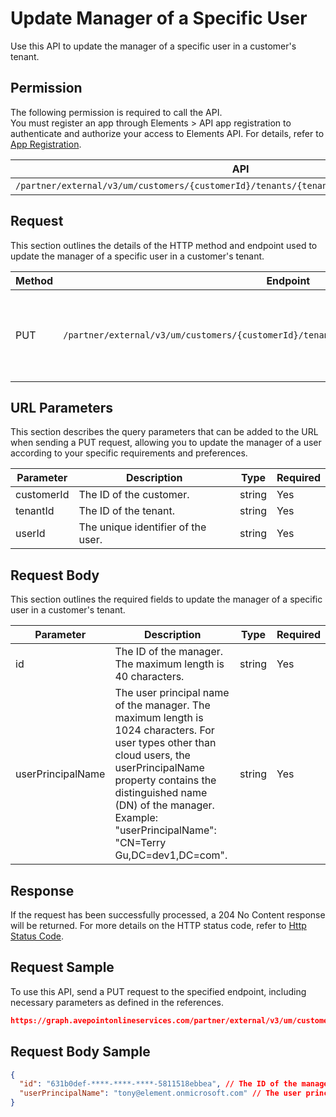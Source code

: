 # Update Manager of a Specific User

Use this API to update the manager of a specific user in a customer's tenant. 

## Permission

The following permission is required to call the API.  
You must register an app through Elements > API app registration to authenticate and authorize your access to Elements API. For details, refer to [App Registration](../../register-app.md).

| API | Permission  |
|-----------|--------|
| `/partner/external/v3/um/customers/{customerId}/tenants/{tenantId}/users/{userId}/manager`|elements.um.user.readwrite.all|  

## Request

This section outlines the details of the HTTP method and endpoint used to update the manager of a specific user in a customer's tenant.

| Method | Endpoint | Description |
|-----------|--------|------------|
| PUT | `/partner/external/v3/um/customers/{customerId}/tenants/{tenantId}/users/{userId}/manager` | Updates the manager of a specific user in a customer's tenant.|

## URL Parameters

This section describes the query parameters that can be added to the URL when sending a PUT request, allowing you to update the manager of a user according to your specific requirements and preferences.

| Parameter | Description | Type | Required |
| --- | --- | --- |---|
| customerId | The ID of the customer. | string | Yes |
| tenantId | The ID of the tenant. | string | Yes |
| userId | The unique identifier of the user. | string | Yes |

## Request Body

This section outlines the required fields to update the manager of a specific user in a customer's tenant.

| Parameter | Description | Type | Required |
| --- | --- | --- | --- |
| id | The ID of the manager. The maximum length is 40 characters.| string | Yes |
| userPrincipalName | The user principal name of the manager. The maximum length is 1024 characters. For user types other than cloud users, the userPrincipalName property contains the distinguished name (DN) of the manager. Example: "userPrincipalName": "CN=Terry Gu,DC=dev1,DC=com".| string | Yes |

## Response

If the request has been successfully processed, a 204 No Content response will be returned. For more details on the HTTP status code, refer to [Http Status Code](../../Use-AvePoint-Graph-API.md#http-status-code).

## Request Sample

To use this API, send a PUT request to the specified endpoint, including necessary parameters as defined in the references. 

```json
https://graph.avepointonlineservices.com/partner/external/v3/um/customers/966f35cc-61f4-4070-819c-25cdbcf82a07/tenants/0c7715b3-bc2f-4c4c-a8a0-f3634dcfacec/users/7c18fd6f-fb26-4353-8dbd-5725fa9edc3f/manager
```
## Request Body Sample

```json
{
  "id": "631b0def-****-****-****-5811518ebbea", // The ID of the manager
  "userPrincipalName": "tony@element.onmicrosoft.com" // The user principal name of the manager.
}
```